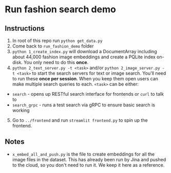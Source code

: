 # Run fashion search demo

## Instructions

1. In root of this repo run `python get_data.py`
2. Come back to `run_fashion_demo` folder
3. `python 1_create_index.py` will download a DocumentArray including about 44,000 fashion image embeddings and create a PQLite index on-disk. You only need to do this **once**.
4. `python 2_text_server.py -t <task>` and/or `python 2_image_server.py -t <task>` to start the search servers for text or image search. You'll need to run these **once per session**. When you keep them open users can make multiple search queries to each. `<task>` can be either:
  - `search` - opens up RESTful search interface for frontends or `curl` to talk to
  - `search_grpc` - runs a test search via gRPC to ensure basic search is working
5. Go to `../frontend` and run `streamlit frontend.py` to spin up the frontend.

## Notes

- `x_embed_all_and_push.py` is the file to create embeddings for all the image files in the dataset. This has already been run by Jina and pushed to the cloud, so you don't need to run it. We keep it here as a reference.
